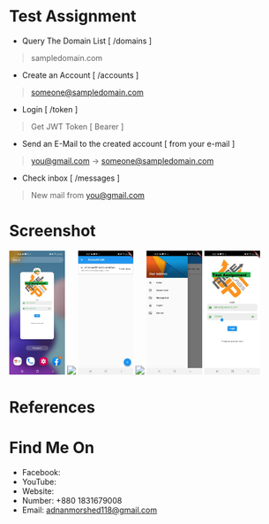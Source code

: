 #  Test Assignment


* Query The Domain List [ /domains ]
> sampledomain.com

* Create an Account [ /accounts ]
> someone@sampledomain.com

* Login [ /token ]
> Get JWT Token [ Bearer ]

* Send an E-Mail to the created account [ from your e-mail ]
> you@gmail.com -> someone@sampledomain.com

* Check inbox [ /messages ]
> New mail from you@gmail.com


# Screenshot
<img src="assets/github_images/0.jpg" width="20%">
<img src="assets/github_images/1.jpg" width="20%">
<img src="assets/github_images/2.jpg" width="20%">
<img src="assets/github_images/3.jpg" width="20%">
<img src="assets/github_images/4.jpg" width="20%">
<img src="assets/github_images/5.jpg" width="20%">

# References


# Find Me On
- Facebook: 
- YouTube: 
- Website: 
- Number: +880 1831679008
- Email: adnanmorshed118@gmail.com
